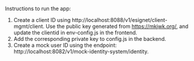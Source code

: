 Instructions to run the app:

1. Create a client ID using http://localhost:8088/v1/esignet/client-mgmt/client. Use the public key generated from https://mkjwk.org/, and update the clientid in env-config.js in the frontend.
2. Add the corresponding private key to config.js in the backend.
3. Create a mock user ID using the endpoint: http://localhost:8082/v1/mock-identity-system/identity.